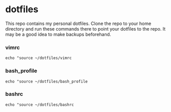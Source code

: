 # dotfiles
This repo contains my personal dotfiles. Clone the repo to your home directory and run these commands there to point your dotfiles to the repo. It may be a good idea to make backups beforehand.

### vimrc
`echo "source ~/dotfiles/vimrc`

### bash_profile
`echo "source ~/dotfiles/bash_profile`

### bashrc
`echo "source ~/dotfiles/bashrc`
